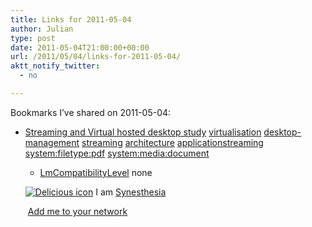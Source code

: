 ```yaml
---
title: Links for 2011-05-04
author: Julian
type: post
date: 2011-05-04T21:00:00+00:00
url: /2011/05/04/links-for-2011-05-04/
aktt_notify_twitter:
  - no

---
```

Bookmarks I&#8217;ve shared on 2011-05-04:

  * [Streaming and Virtual hosted desktop study][1] 
    [virtualisation][2] [desktop-management][3] [streaming][4] [architecture][5] [applicationstreaming][6] [system:filetype:pdf][7] [system:media:document][8] </li> 
    
      * [LmCompatibilityLevel][9] 
        none</li> </ul> 
        
        <p class="deliciouslink">
          <a href="http://del.icio.us/synesthesia" title="See all my bookmarks on del.icio.us"><img src="https://www.synesthesia.co.uk/images/deliciousicon.jpg" alt="Delicious icon" /></a>&nbsp;I am <a href="http://del.icio.us/synesthesia" title="See all my bookmarks on del.icio.us">Synesthesia</a>
        </p>
        
        <p class="deliciouslink">
          <a href="http://del.icio.us/network?add=synesthesia" title="Add me to your del.icio.us network"><img src="https://www.synesthesia.co.uk/images/add.gif" alt="" /></a>&nbsp;<a href="http://del.icio.us/network?add=synesthesia" title="Add me to your del.icio.us network">Add me to your network</a>
        </p>

 [1]: http://www.intel.com/it/pdf/Streaming-and-Virtual-hosted-desktop-study.pdf
 [2]: http://www.delicious.com/synesthesia/virtualisation
 [3]: http://www.delicious.com/synesthesia/desktop-management
 [4]: http://www.delicious.com/synesthesia/streaming
 [5]: http://www.delicious.com/synesthesia/architecture
 [6]: http://www.delicious.com/synesthesia/applicationstreaming
 [7]: http://www.delicious.com/synesthesia/system%3Afiletype%3Apdf
 [8]: http://www.delicious.com/synesthesia/system%3Amedia%3Adocument
 [9]: http://technet.microsoft.com/en-us/library/cc960646.aspx
